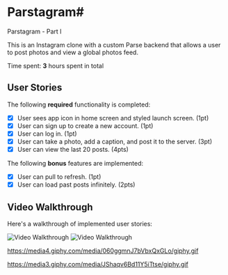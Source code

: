 # Parstagram#
Parstagram - Part I

This is an Instagram clone with a custom Parse backend that allows a user to post photos and view a global photos feed.

Time spent: **3** hours spent in total

## User Stories

The following **required** functionality is completed:

- [X] User sees app icon in home screen and styled launch screen. (1pt)
- [X] User can sign up to create a new account. (1pt)
- [X] User can log in. (1pt)
- [X] User can take a photo, add a caption, and post it to the server. (3pt)
- [X] User can view the last 20 posts. (4pts)

The following **bonus** features are implemented:

- [X] User can pull to refresh. (1pt)
- [X] User can load past posts infinitely. (2pts)

## Video Walkthrough

Here's a walkthrough of implemented user stories:


<img src="https://media4.giphy.com/media/060ggmnJ7bVbxQxGLo/giphy.gif" alt='Video Walkthrough' />



<img src="https://media3.giphy.com/media/JShaqv6Bd11Y5iTtse/giphy.gif" alt='Video Walkthrough' />



https://media4.giphy.com/media/060ggmnJ7bVbxQxGLo/giphy.gif

https://media3.giphy.com/media/JShaqv6Bd11Y5iTtse/giphy.gif



